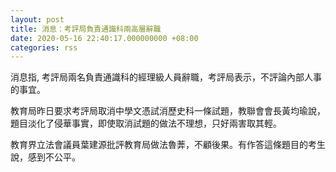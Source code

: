 ```yaml
---
layout: post
title: 消息：考評局負責通識科兩高層辭職
date: 2020-05-16 22:40:17.000000000 +08:00
categories: rss
---
```


消息指, 考評局兩名負責通識科的經理級人員辭職，考評局表示，不評論內部人事的事宜。

教育局昨日要求考評局取消中學文憑試消歷史科一條試題，教聯會會長黃均瑜說，題目淡化了侵華事實，即使取消試題的做法不理想，只好兩害取其輕。

教育界立法會議員葉建源批評教育局做法魯莾，不顧後果。有作答這條題目的考生說，感到不公平。
